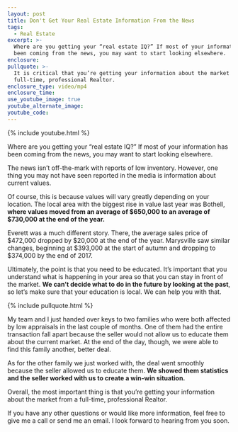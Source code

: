 ```yaml
---
layout: post
title: Don't Get Your Real Estate Information From the News
tags:
  - Real Estate
excerpt: >-
  Where are you getting your “real estate IQ?” If most of your information has
  been coming from the news, you may want to start looking elsewhere.
enclosure:
pullquote: >-
  It is critical that you’re getting your information about the market from a
  full-time, professional Realtor.
enclosure_type: video/mp4
enclosure_time:
use_youtube_image: true
youtube_alternate_image:
youtube_code:
---
```



{% include youtube.html %}

Where are you getting your “real estate IQ?” If most of your information has been coming from the news, you may want to start looking elsewhere.

The news isn’t off-the-mark with reports of low inventory. However, one thing you may not have seen reported in the media is information about current values.

Of course, this is because values will vary greatly depending on your location. The local area with the biggest rise in value last year was Bothell, **where values moved from an average of $650,000 to an average of $730,000 at the end of the year.**

Everett was a much different story. There, the average sales price of $472,000 dropped by $20,000 at the end of the year. Marysville saw similar changes, beginning at $393,000 at the start of autumn and dropping to $374,000 by the end of 2017.

Ultimately, the point is that you need to be educated. It’s important that you understand what is happening in your area so that you can stay in front of the market. **We can’t decide what to do in the future by looking at the past**, so let’s make sure that your education is local. We can help you with that.

{% include pullquote.html %}

My team and I just handed over keys to two families who were both affected by low appraisals in the last couple of months. One of them had the entire transaction fall apart because the seller would not allow us to educate them about the current market. At the end of the day, though, we were able to find this family another, better deal.

As for the other family we just worked with, the deal went smoothly because the seller allowed us to educate them. **We showed them statistics and the seller worked with us to create a win-win situation.**

Overall, the most important thing is that you’re getting your information about the market from a full-time, professional Realtor.

If you have any other questions or would like more information, feel free to give me a call or send me an email. I look forward to hearing from you soon.